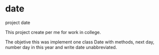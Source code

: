 # date
project date

This project create per me for work in college.

The objetive this was implement one class Date with methods, next day, number day in this year and write date unabbreviated.
